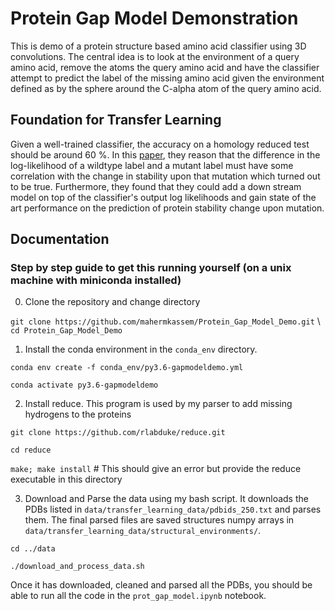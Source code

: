 # Protein Gap Model Demonstration 
This is  demo of a protein structure based amino acid classifier using 3D convolutions. The central idea is to look at the environment of a query amino acid, remove the atoms the query amino acid and have the classifier attempt to predict the label of the missing amino acid given the environment defined as by the sphere around the C-alpha atom of the query amino acid. 

## Foundation for Transfer Learning
Given a well-trained classifier, the accuracy on a homology reduced test should be around 60 %. In this [paper](http://papers.nips.cc/paper/6935-spherical-convolutions-and-their-application-in-molecular-modelling), they reason that the difference in the log-likelihood of a wildtype label and a mutant label must have some correlation with the change in stability upon that mutation which turned out to be true. Furthermore, they found that they could add a down stream model on top of the classifier's output log likelihoods and gain state of the art performance on the prediction of protein stability change upon mutation.

## Documentation

### Step by step guide to get this running yourself (on a unix machine with miniconda installed)
0. Clone the repository and change directory

`git clone https://github.com/mahermkassem/Protein_Gap_Model_Demo.git`
\\
`cd Protein_Gap_Model_Demo`

1. Install the conda environment in the `conda_env` directory.

`conda env create -f conda_env/py3.6-gapmodeldemo.yml`

`conda activate py3.6-gapmodeldemo`

2. Install reduce. This program is used by my parser to add missing hydrogens to the proteins

`git clone https://github.com/rlabduke/reduce.git`

`cd reduce`

`make; make install` # This should give an error but provide the reduce executable in this directory

3. Download and Parse the data using my bash script. It downloads the PDBs listed in `data/transfer_learning_data/pdbids_250.txt` and parses them. The final parsed files are saved structures numpy arrays in `data/transfer_learning_data/structural_environments/`.

`cd ../data`

`./download_and_process_data.sh`

Once it has downloaded, cleaned and parsed all the PDBs, you should be able to run all the code in the `prot_gap_model.ipynb` notebook.
